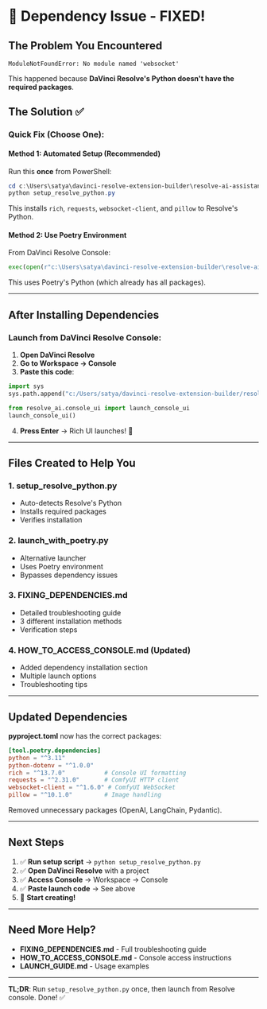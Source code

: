 # 🔧 Dependency Issue - FIXED!

## The Problem You Encountered

```
ModuleNotFoundError: No module named 'websocket'
```

This happened because **DaVinci Resolve's Python doesn't have the required packages**.

## The Solution ✅

### Quick Fix (Choose One):

#### **Method 1: Automated Setup (Recommended)**

Run this **once** from PowerShell:

```powershell
cd c:\Users\satya\davinci-resolve-extension-builder\resolve-ai-assistant
python setup_resolve_python.py
```

This installs `rich`, `requests`, `websocket-client`, and `pillow` to Resolve's Python.

#### **Method 2: Use Poetry Environment**

From DaVinci Resolve Console:

```python
exec(open(r"c:\Users\satya\davinci-resolve-extension-builder\resolve-ai-assistant\launch_with_poetry.py").read())
```

This uses Poetry's Python (which already has all packages).

---

## After Installing Dependencies

### Launch from DaVinci Resolve Console:

1. **Open DaVinci Resolve**
2. **Go to Workspace → Console**
3. **Paste this code**:

```python
import sys
sys.path.append("c:/Users/satya/davinci-resolve-extension-builder/resolve-ai-assistant/src")

from resolve_ai.console_ui import launch_console_ui
launch_console_ui()
```

4. **Press Enter** → Rich UI launches! 🚀

---

## Files Created to Help You

### 1. **setup_resolve_python.py**
- Auto-detects Resolve's Python
- Installs required packages
- Verifies installation

### 2. **launch_with_poetry.py**  
- Alternative launcher
- Uses Poetry environment
- Bypasses dependency issues

### 3. **FIXING_DEPENDENCIES.md**
- Detailed troubleshooting guide
- 3 different installation methods
- Verification steps

### 4. **HOW_TO_ACCESS_CONSOLE.md** (Updated)
- Added dependency installation section
- Multiple launch options
- Troubleshooting tips

---

## Updated Dependencies

**pyproject.toml** now has the correct packages:

```toml
[tool.poetry.dependencies]
python = "^3.11"
python-dotenv = "^1.0.0"
rich = "^13.7.0"           # Console UI formatting
requests = "^2.31.0"       # ComfyUI HTTP client
websocket-client = "^1.6.0" # ComfyUI WebSocket
pillow = "^10.1.0"         # Image handling
```

Removed unnecessary packages (OpenAI, LangChain, Pydantic).

---

## Next Steps

1. ✅ **Run setup script** → `python setup_resolve_python.py`
2. ✅ **Open DaVinci Resolve** with a project
3. ✅ **Access Console** → Workspace → Console
4. ✅ **Paste launch code** → See above
5. 🚀 **Start creating!**

---

## Need More Help?

- **FIXING_DEPENDENCIES.md** - Full troubleshooting guide
- **HOW_TO_ACCESS_CONSOLE.md** - Console access instructions
- **LAUNCH_GUIDE.md** - Usage examples

---

**TL;DR**: Run `setup_resolve_python.py` once, then launch from Resolve console. Done! ✅
